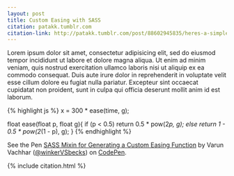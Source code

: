 ```yaml
---
layout: post
title: Custom Easing with SASS
citation: patakk.tumblr.com
citation-link: http://patakk.tumblr.com/post/88602945835/heres-a-simple-function-you-can-use-for-easing
---
```


Lorem ipsum dolor sit amet, consectetur adipisicing elit, sed do eiusmod
tempor incididunt ut labore et dolore magna aliqua. Ut enim ad minim veniam,
quis nostrud exercitation ullamco laboris nisi ut aliquip ex ea commodo
consequat. Duis aute irure dolor in reprehenderit in voluptate velit esse
cillum dolore eu fugiat nulla pariatur. Excepteur sint occaecat cupidatat non
proident, sunt in culpa qui officia deserunt mollit anim id est laborum.

{% highlight js %}
x = 300 * ease(time, g);

float ease(float p, float g){
  if (p < 0.5)
    return 0.5 * pow(2*p, g);
  else
    return 1 - 0.5 * pow(2*(1 - p), g);
}
{% endhighlight %}

<p data-height="500" data-theme-id="7569" data-slug-hash="Cihkr" data-default-tab="result" class='codepen'>See the Pen <a href='http://codepen.io/winkerVSbecks/pen/Cihkr/'>SASS Mixin for Generating a Custom Easing Function</a> by Varun Vachhar (<a href='http://codepen.io/winkerVSbecks'>@winkerVSbecks</a>) on <a href='http://codepen.io'>CodePen</a>.</p>
<script async src="//codepen.io/assets/embed/ei.js"></script>

{% include citation.html %}